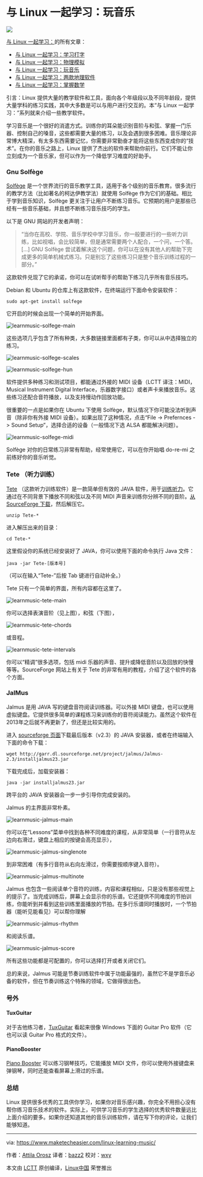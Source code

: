 与 Linux 一起学习：玩音乐
================================================================================
![](https://www.maketecheasier.com/assets/uploads/2015/07/learnmusic-featured.png)

[与 Linux 一起学习：][1]的所有文章：

- [与 Linux 一起学习：学习打字][2]
- [与 Linux 一起学习：物理模拟][3]
- [与 Linux 一起学习：玩音乐][4]
- [与 Linux 一起学习：两款地理软件][5]
- [与 Linux 一起学习：掌握数学][6]

引言：Linux 提供大量的教学软件和工具，面向各个年级段以及不同年龄段，提供大量学科的练习实践，其中大多数是可以与用户进行交互的。本“与 Linux 一起学习：”系列就来介绍一些教学软件。

学习音乐是一个很好的消遣方式。训练你的耳朵能识别音阶与和弦、掌握一门乐器、控制自己的嗓音，这些都需要大量的练习，以及会遇到很多困难。音乐理论非常博大精深，有太多东西需要记忆，你需要非常勤奋才能将这些东西变成你的“技术”。在你的音乐之路上，Linux 提供了杰出的软件来帮助你前行。它们不能让你立刻成为一个音乐家，但可以作为一个降低学习难度的好助手。

### Gnu Solfège ###

[Solfège][7] 是一个世界流行的音乐教学工具，适用于各个级别的音乐教育。很多流行的教学方法（比如著名的柯达伊教学法）就使用 Solfège 作为它们的基础。相比于学到音乐知识，Solfège 更关注于让用户不断练习音乐。它预期的用户是那些已经有一些音乐基础，并且想不断练习音乐技巧的学生。 

以下是 GNU 网站的开发者声明：

> “当你在高校、学院、音乐学校中学习音乐，你一般要进行的一些听力训练，比如视唱，会比较简单，但是通常需要两个人配合，一个问，一个答。[...] GNU Solfège 尝试着解决这个问题，你可以在没有其他人的帮助下完成更多的简单机械式练习。只是别忘了这些练习只是整个音乐训练过程的一部分。”

这款软件兑现了它的承诺，你可以在试听帮手的帮助下练习几乎所有音乐技巧。

Debian 和 Ubuntu 的仓库上有这款软件，在终端运行下面命令安装软件：

    sudo apt-get install solfege

它开启的时候会出现一个简单的开始界面。

![learnmusic-solfege-main](https://www.maketecheasier.com/assets/uploads/2015/07/learnmusic-solfege-main.png)

这些选项几乎包含了所有种类，大多数链接里面都有子类，你可以从中选择独立的练习。

![learnmusic-solfege-scales](https://www.maketecheasier.com/assets/uploads/2015/07/learnmusic-solfege-scales.png)

![learnmusic-solfege-hun](https://www.maketecheasier.com/assets/uploads/2015/07/learnmusic-solfege-hun.png)

软件提供多种练习和测试项目，都能通过外接的 MIDI 设备（LCTT 译注：MIDI，Musical Instrument Digital Interface，乐器数字接口）或者声卡来播放音乐。这些练习还配合音符播放，以及支持慢动作回放功能。

很重要的一点是如果你在 Ubuntu 下使用 Solfège，默认情况下你可能没法听到声音（除非你有外接 MIDI 设备）。如果出现了这种情况，点击“File -> Prefernces -> Sound Setup”，选择合适的设备（一般情况下选 ALSA 都能解决问题）。

![learnmusic-solfege-midi](https://www.maketecheasier.com/assets/uploads/2015/07/learnmusic-solfege-midi.png)

Solfège 对你的日常练习非常有帮助，经常使用它，可以在你开始唱 do-re-mi 之前练好你的音乐听觉。

### Tete （听力训练） ###

[Tete][8] （这款听力训练软件）是一款简单但有效的 JAVA 软件，用于[训练听力][9]。它通过在不同背景下播放不同和弦以及不同 MIDI 声音来训练你分辨不同的音阶。[从 SourceForge 下载][10]，然后解压它。

    unzip Tete-*

进入解压出来的目录：

    cd Tete-*

这里假设你的系统已经安装好了 JAVA，你可以使用下面的命令执行 Java 文件：

    java -jar Tete-[版本号]

（可以在输入“Tete-”后按 Tab 键进行自动补全。）

Tete 只有一个简单的界面，所有内容都在这里了。

![learnmusic-tete-main](https://www.maketecheasier.com/assets/uploads/2015/07/learnmusic-tete-main.png)

你可以选择表演音阶（见上图），和弦（下图），

![learnmusic-tete-chords](https://www.maketecheasier.com/assets/uploads/2015/07/learnmusic-tete-chords.png)

或音程。

![learnmusic-tete-intervals](https://www.maketecheasier.com/assets/uploads/2015/07/learnmusic-tete-intervals.png)

你可以“精调”很多选项，包括 midi 乐器的声音、提升或降低音阶以及回放的快慢等等。SourceForge 网站上有关于 Tete 的非常有用的教程，介绍了这个软件的各个方面。

### JalMus ###

Jalmus 是用 JAVA 写的键盘音符阅读训练器。可以外接 MIDI 键盘，也可以使用虚拟键盘。它提供很多简单的课程练习来训练你的音符阅读能力。虽然这个软件在2013年之后就不再更新了，但还是比较实用的。

进入 [sourceforge 页面][11]下载最后版本（v2.3）的 JAVA 安装器，或者在终端输入下面的命令下载：

    wget http://garr.dl.sourceforge.net/project/jalmus/Jalmus-2.3/installjalmus23.jar

下载完成后，加载安装器：

    java -jar installjalmus23.jar

跨平台的 JAVA 安装器会一步一步引导你完成安装的。

Jalmus 的主界面非常朴素。

![learnmusic-jalmus-main](https://www.maketecheasier.com/assets/uploads/2015/07/learnmusic-jalmus-main.jpg)

你可以在“Lessons”菜单中找到各种不同难度的课程，从非常简单（一行音符从左边向右滑过，键盘上相应的按键会高亮显示），

![learnmusic-jalmus-singlenote](https://www.maketecheasier.com/assets/uploads/2015/07/learnmusic-jalmus-singlenote.png)

到非常困难（有多行音符从右向左滑过，你需要按顺序键入音符）。

![learnmusic-jalmus-multinote](https://www.maketecheasier.com/assets/uploads/2015/07/learnmusic-jalmus-multinote.png)

Jalmus 也包含一些阅读单个音符的训练，内容和课程相似，只是没有那些视觉上的提示了。当完成训练后，屏幕上会显示你的乐谱。它还提供不同难度的节拍训练，你能听到并看到这些训练里面播放的节拍。在多行乐谱同时播放时，一个节拍器（能听见能看见）可以帮你理解

![learnmusic-jalmus-rhythm](https://www.maketecheasier.com/assets/uploads/2015/07/learnmusic-jalmus-rhythm.png)

和阅读乐谱。

![learnmusic-jalmus-score](https://www.maketecheasier.com/assets/uploads/2015/07/learnmusic-jalmus-score.png)

所有这些功能都是可配置的，你可以选择打开或者关闭它们。

总的来说，Jalmus 可能是节奏训练软件中属于功能最强的，虽然它不是学音乐必备的软件，但在节奏训练这个特殊的领域，它做得很出色。

### 号外 ###

#### TuxGuitar ####

对于吉他练习者，[TuxGuitar][12] 看起来很像 Windows 下面的 Guitar Pro 软件（它也可以读 Guitar Pro 格式的文件）。

#### PianoBooster ####

[Piano Booster][13] 可以练习钢琴技巧，它能播放 MIDI 文件，你可以使用外接键盘来弹钢琴，同时还能查看屏幕上滑过的乐谱。

### 总结 ###

Linux 提供很多优秀的工具供你学习，如果你对音乐感兴趣，你完全不用担心没有帮你练习音乐技术的软件。实际上，可供学习音乐的学生选择的优秀软件数量远比上面介绍的要多。如果你还知道其他的音乐训练软件，请在写下你的评论，让我们能够知道。

--------------------------------------------------------------------------------

via: https://www.maketecheasier.com/linux-learning-music/

作者：[Attila Orosz][a]
译者：[bazz2](https://github.com/bazz2)
校对：[wxy](https://github.com/wxy)

本文由 [LCTT](https://github.com/LCTT/TranslateProject) 原创编译，[Linux中国](https://linux.cn/) 荣誉推出

[a]:https://www.maketecheasier.com/author/attilaorosz/
[1]:https://www.maketecheasier.com/series/learn-with-linux/
[2]:https://www.maketecheasier.com/learn-to-type-in-linux/
[3]:https://www.maketecheasier.com/linux-physics-simulation/
[4]:https://www.maketecheasier.com/linux-learning-music/
[5]:https://www.maketecheasier.com/linux-geography-apps/
[6]:https://www.maketecheasier.com/learn-linux-maths/
[7]:https://en.wikipedia.org/wiki/Solf%C3%A8ge
[8]:http://tete.sourceforge.net/index.shtml
[9]:https://en.wikipedia.org/wiki/Ear_training
[10]:http://sourceforge.net/projects/tete/files/latest/download
[11]:http://sourceforge.net/projects/jalmus/files/Jalmus-2.3/
[12]:http://tuxguitar.herac.com.ar/
[13]:http://www.linuxlinks.com/article/20090517041840856/PianoBooster.html

